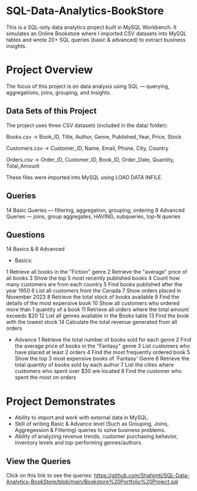 # SQL-Data-Analytics-BookStore

This is a SQL-only data analytics project built in MySQL Workbench.
It simulates an Online Bookstore where I imported CSV datasets into MySQL tables and wrote 20+ SQL queries (basic & advanced) to extract business insights.

# Project Overview
The focus of this project is on data analysis using SQL — querying, aggregations, joins, grouping, and insights.

## Data Sets of this Project
The project uses three CSV datasets (included in the data/ folder):

Books.csv → Book_ID, Title, Author, Genre, Published_Year, Price, Stock

Customers.csv → Customer_ID, Name, Email, Phone, City, Country

Orders.csv → Order_ID, Customer_ID, Book_ID, Order_Date, Quantity, Total_Amount

These files were imported into MySQL using LOAD DATA INFILE.

## Queries

14 Basic Queries — filtering, aggregation, grouping, ordering
8 Advanced Queries — joins, group aggregates, HAVING, subqueries, top-N queries

## Questions

14 Basics & 8 Advanced 

- Basics:

1 Retrieve all books in the "Fiction" genre
2 Retrieve the "average" price of all books
3 Show the top 5 most recently published books
4 Count how many customers are from each country
5 Find books published after the year 1950
6 List all customers from the Canada
7 Show orders placed in November 2023
8 Retrieve the total stock of books available
9 Find the details of the most expensive book
10 Show all customers who ordered more than 1 quantity of a book
11 Retrieve all orders where the total amount exceeds $20
12 List all genres available in the Books table
13 Find the book with the lowest stock
14 Calculate the total revenue generated from all orders

- Advance
1 Retrieve the total number of books sold for each genre
2 Find the average price of books in the "Fantasy" genre
3 List customers who have placed at least 2 orders
4 Find the most frequently ordered book
5 Show the top 3 most expensive books of 'Fantasy' Genre
6 Retrieve the total quantity of books sold by each author
7 List the cities where customers who spent over $30 are located
8 Find the customer who spent the most on orders
  
# Project Demonstrates

- Ability to import and work with external data in MySQL.
- Skill of writing Basic & Advance level (Such as Grouping, Joins, Aggregession & Filtering) queries to solve business problems.
- Ability of analyzing revenue trends, customer purchasing behavior, inventory levels and top-performing genres/authors.

## View the Queries
Click on this link to see the queries: https://github.com/Shahimti/SQL-Data-Analytics-BookStore/blob/main/Bookstore%20Portfolio%20Project.sql
